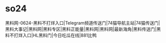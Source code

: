 # so24
黑料网-0624-黑料不打烊入口|Telegram频道传送门|74猫导航主站|74猫传送门|黑料大事记|黑料网|黑料专区|黑料正能量|黑料网|黑料网|最新海角|黑料传送门|黑料不打烊入口|HL黑料门|今日吃瓜在线|881比鸭
